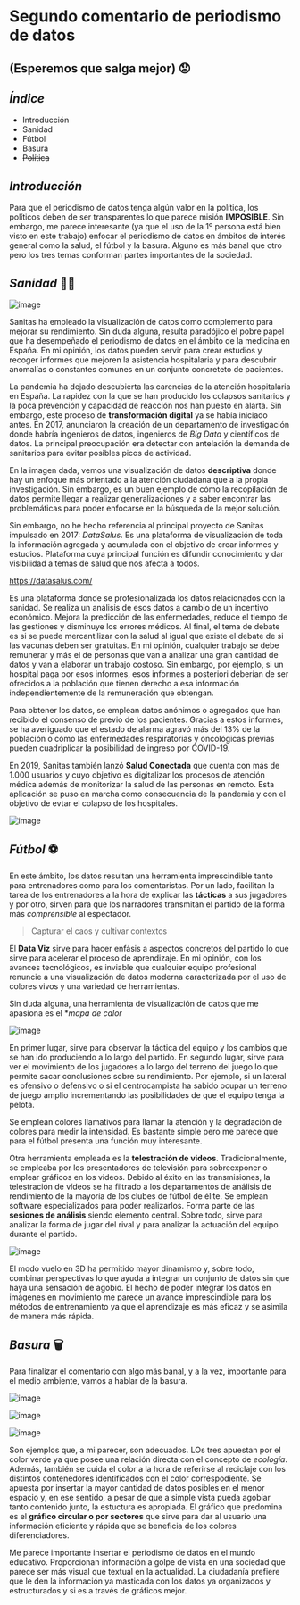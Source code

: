 #  Segundo comentario  de periodismo de datos 
## (Esperemos que salga mejor) 😟

## *Índice*

- Introducción 
- Sanidad
- Fútbol 
- Basura
- <del> Política <del>

## *Introducción* 
  
Para que el periodismo de datos tenga algún valor en la política, los políticos deben de ser transparentes lo que parece misión **IMPOSIBLE**. Sin embargo, me parece interesante (ya que el uso de la 1º persona está bien visto en este trabajo) enfocar el periodismo de datos en ámbitos de interés general como la salud, el fútbol y la basura. Alguno es más banal que otro pero los tres temas conforman partes importantes de la sociedad. 
  
## *Sanidad* 👩‍⚕️
  
![image](https://user-images.githubusercontent.com/90409482/142465674-752a5d88-5d3c-493f-aadc-2fdb2372089f.png)

 Sanitas ha empleado la visualización de datos como complemento para mejorar su rendimiento. Sin duda alguna, resulta paradójico el pobre papel que ha desempeñado el periodismo de datos en el ámbito de la medicina en España. En mi opinión, los datos pueden servir para crear estudios y recoger informes que mejoren la asistencia hospitalaria y para descubrir anomalías o constantes comunes en un conjunto concreteto de pacientes. 
  
La pandemia ha dejado descubierta las carencias de la atención hospitalaria en España. La rapidez con la que se han producido los colapsos sanitarios y la poca prevención y capacidad de reacción nos han puesto en alarta. Sin embargo, este proceso de **transformación digital** ya se había iniciado antes. En 2017, anunciaron la creación de un departamento de investigación donde habría ingenieros de datos, ingenieros de *Big Data* y científicos de datos. La principal preocupación era detectar con antelación la demanda de sanitarios para evitar posibles picos de actividad. 
  
 En la imagen dada, vemos una visualización de datos **descriptiva** donde hay un enfoque más orientado a la atención ciudadana que a la propia investigación. Sin embargo, es un buen ejemplo de cómo la recopilación de datos permite llegar a realizar generalizaciones y a saber encontrar las problemáticas para poder enfocarse en la búsqueda de la mejor solución. 
  
Sin embargo, no he hecho referencia al principal proyecto de Sanitas impulsado en 2017: *DataSalus*. Es una plataforma de visualización de toda la información agregada y acumulada con el objetivo de crear informes y estudios. Plataforma cuya principal función es difundir conocimiento y dar visibilidad a temas de salud que nos afecta a todos. 
  
 https://datasalus.com/ 
  
 Es una plataforma donde se profesionalizada los datos relacionados con la sanidad. Se realiza un análisis de esos datos a cambio de un incentivo económico. Mejora la predicción de las enfermedades, reduce el tiempo de las gestiones y disminuye los errores médicos. Al final, el tema de debate es si se puede mercantilizar con la salud al igual que existe el debate de si las vacunas deben ser gratuitas. En mi opinión, cualquier trabajo se debe remunerar y más el de personas que van a analizar una gran cantidad de datos y van a elaborar un trabajo costoso. Sin embargo, por ejemplo, si un hospital paga por esos informes, esos informes a posteriori deberían de ser ofrecidos a la población que tienen derecho a esa información independientemente de la remuneración que obtengan. 
  
Para obtener los datos, se emplean datos anónimos o agregados que han recibido el consenso de previo de los pacientes. Gracias a estos informes, se ha averiguado que el estado de alarma agravó más del 13% de la población o cómo las enfermedades respiratorias y oncológicas previas pueden cuadriplicar la posibilidad de ingreso por COVID-19. 
  
En 2019, Sanitas también lanzó **Salud Conectada** que cuenta con más de 1.000 usuarios y cuyo objetivo es digitalizar los procesos de atención médica además de monitorizar la salud de las personas en remoto. Esta aplicación se puso en marcha como consecuencia de la pandemia y con el objetivo de evtar el colapso de los hospitales. 
 
![image](https://user-images.githubusercontent.com/90409482/142477717-be67f072-b63e-4a69-a115-4fa95a4fcf72.png)

## *Fútbol* ⚽

En este ámbito, los datos resultan una herramienta imprescindible tanto para entrenadores como para los comentaristas. Por un lado, facilitan la tarea de los entrenadores a la hora de explicar las **tácticas** a sus jugadores y por otro, sirven para que los narradores transmitan el partido de la forma más *comprensible* al espectador. 
  
> Capturar el caos y cultivar contextos

El **Data Viz** sirve para hacer enfásis a aspectos concretos del partido lo que sirve para acelerar el proceso de aprendizaje. En mi opinión, con los avances tecnológicos, es inviable que cualquier equipo profesional renuncie a una visualización de datos moderna caracterizada por el uso de colores vivos y una variedad de herramientas. 

Sin duda alguna, una herramienta de visualización de datos que me apasiona es el **mapa de calor* 

![image](https://user-images.githubusercontent.com/90409482/142479207-5df5f50f-420d-4072-9af4-9f9db2d33bd2.png)

En primer lugar, sirve para observar la táctica del equipo y los cambios que se han ido produciendo a lo largo del partido. En segundo lugar, sirve para ver el movimiento de los jugadores a lo largo del terreno del juego lo que permite sacar conclusiones sobre su rendimiento. Por ejemplo, si un lateral es ofensivo o defensivo o si el centrocampista ha sabido ocupar un terreno de juego amplio incrementando las posibilidades de que el equipo tenga la pelota. 
  
Se emplean colores llamativos para llamar la atención y la degradación de colores para medir la intensidad. Es bastante simple pero me parece que para el fútbol presenta una función muy interesante. 

Otra herramienta empleada es la **telestración de videos**. Tradicionalmente, se empleaba por los presentadores de televisión para sobreexponer o emplear gráficos en los videos. Debido al éxito en las transmisiones, la telestración de vídeos se ha filtrado a los departamentos de análisis de rendimiento de la mayoría de los clubes de fútbol de élite. Se emplean software especializados para poder realizarlos. Forma parte de las **sesiones de análisis** siendo elemento central. Sobre todo, sirve para analizar la forma de jugar del rival y para analizar la actuación del equipo durante el partido. 
 
![image](https://user-images.githubusercontent.com/90409482/142481337-ec21596c-d720-4e5a-a6f9-406097151ef3.png)

El modo vuelo en 3D ha permitido mayor dinamismo y, sobre todo, combinar perspectivas lo que ayuda a integrar un conjunto de datos sin que haya una sensación de agobio. El hecho de poder integrar los datos en imágenes en movimiento me parece un avance imprescindible para los métodos de entrenamiento ya que el aprendizaje es más eficaz y se asimila de manera más rápida.
  
## *Basura* 🗑️
  
  Para finalizar el comentario con algo más banal, y a la vez, importante para el medio ambiente, vamos a hablar de la basura. 
  
  ![image](https://user-images.githubusercontent.com/90409482/142506682-8806111f-c9e0-40a6-87ab-c886fa3673a5.png)
  
  ![image](https://user-images.githubusercontent.com/90409482/142506769-e4375bdf-cbd0-4764-b122-43cd4e61bfa1.png)
  
  ![image](https://user-images.githubusercontent.com/90409482/142507123-eebcb48a-b2f5-4a5c-83c7-15aefc5873c1.png)
  
Son ejemplos que, a mi parecer, son adecuados. LOs tres apuestan por el color verde ya que posee una relación directa con el concepto de *ecología*. Además, también se cuida el color a la hora de referirse al reciclaje con los distintos contenedores identificados con el color correspodiente. Se apuesta por insertar la mayor cantidad de datos posibles en el menor espacio y, en ese sentido, a pesar de que a simple vista pueda agobiar tanto contenido junto, la estuctura es apropiada. El gráfico que predomina es el **gráfico circular o por sectores** que sirve para dar al usuario una información  eficiente y rápida que se beneficia de los colores diferenciadores. 
  
Me parece importante insertar el periodismo de datos en el mundo educativo. Proporcionan información a golpe de vista en una sociedad que parece ser más visual que textual en la actualidad. La ciudadanía prefiere que le den la información ya masticada con los datos ya organizados y estructurados y si es a través de gráficos mejor.  

  
  
  

  
